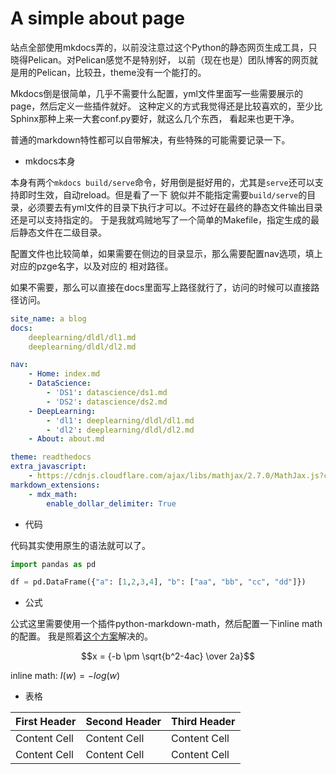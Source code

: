 # A simple about page

站点全部使用mkdocs弄的，以前没注意过这个Python的静态网页生成工具，只晓得Pelican。对Pelican感觉不是特别好，
以前（现在也是）团队博客的网页就是用的Pelican，比较丑，theme没有一个能打的。

Mkdocs倒是很简单，几乎不需要什么配置，yml文件里面写一些需要展示的page，然后定义一些插件就好。
这种定义的方式我觉得还是比较喜欢的，至少比Sphinx那种上来一大套conf.py要好，就这么几个东西，
看起来也更干净。

普通的markdown特性都可以自带解决，有些特殊的可能需要记录一下。

* mkdocs本身

本身有两个`mkdocs build/serve`命令，好用倒是挺好用的，尤其是`serve`还可以支持即时生效，自动reload。但是看了一下
貌似并不能指定需要`build/serve`的目录，必须要去有yml文件的目录下执行才可以。不过好在最终的静态文件输出目录还是可以支持指定的。
于是我就鸡贼地写了一个简单的Makefile，指定生成的最后静态文件在二级目录。

配置文件也比较简单，如果需要在侧边的目录显示，那么需要配置nav选项，填上对应的pzge名字，以及对应的 相对路径。

如果不需要，那么可以直接在docs里面写上路径就行了，访问的时候可以直接路径访问。

```yml
site_name: a blog
docs:
    deeplearning/dldl/dl1.md
    deeplearning/dldl/dl2.md

nav:
    - Home: index.md
    - DataScience:
        - 'DS1': datascience/ds1.md
        - 'DS2': datascience/ds2.md
    - DeepLearning:
        - 'dl1': deeplearning/dldl/dl1.md
        - 'dl2': deeplearning/dldl/dl2.md
    - About: about.md

theme: readthedocs
extra_javascript: 
    - https://cdnjs.cloudflare.com/ajax/libs/mathjax/2.7.0/MathJax.js?config=TeX-AMS-MML_HTMLorMML
markdown_extensions:
    - mdx_math:
        enable_dollar_delimiter: True
```


* 代码

代码其实使用原生的语法就可以了。

```python
import pandas as pd

df = pd.DataFrame({"a": [1,2,3,4], "b": ["aa", "bb", "cc", "dd"]})
```

* 公式

公式这里需要使用一个插件python-markdown-math，然后配置一下inline math的配置。
我是照着[这个方案](https://stackoverflow.com/questions/27882261/mkdocs-and-mathjax)解决的。

$$x = {-b \pm \sqrt{b^2-4ac} \over 2a}$$

inline math: $I(w)=-log(w)$


* 表格

| First Header | Second Header | Third Header |
| ------------ | ------------- | ------------ |
| Content Cell | Content Cell  | Content Cell |
| Content Cell | Content Cell  | Content Cell |

